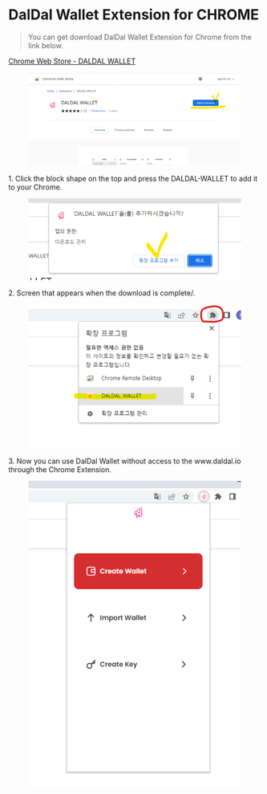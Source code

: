 # DalDal Wallet Extension for CHROME

> You can get download DalDal Wallet Extension for Chrome from the link below.

[Chrome Web Store - DALDAL WALLET](https://chrome.google.com/webstore/detail/daldal-wallet/chpijpegbmmcdkcednimifhdjbfghngm?hl=en)

<figure><img src=".../../../.gitbook/assets/daldal-wallet/ddw_extension_0.png" alt=""><figcaption></figcaption></figure>
1. Click the block shape on the top and press the DALDAL-WALLET to add it to your Chrome.
<figure><img src=".../../../.gitbook/assets/daldal-wallet/ddw_extension_add.png" alt=""><figcaption></figcaption></figure>
2. Screen that appears when the download is complete/.
<figure><img src=".../../../.gitbook/assets/daldal-wallet/ddw_extension_add2.png" alt=""><figcaption></figcaption></figure>
3. Now you can use DalDal Wallet without access to the www.daldal.io through the Chrome Extension.
<figure><img src=".../../../.gitbook/assets/daldal-wallet/ddw_extension_end.png" alt=""><figcaption></figcaption></figure>